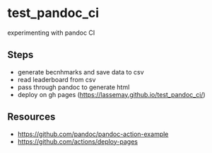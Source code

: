 # test_pandoc_ci
experimenting with pandoc CI

## Steps
- generate becnhmarks and save data to csv
- read leaderboard from csv
- pass through pandoc to generate html
- deploy on gh pages (https://lassemay.github.io/test_pandoc_ci/)

## Resources
- https://github.com/pandoc/pandoc-action-example
- https://github.com/actions/deploy-pages
